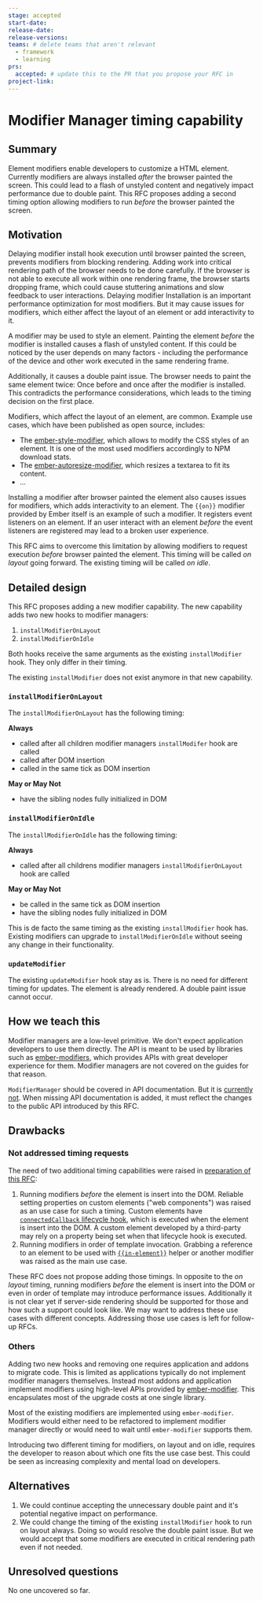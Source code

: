 ```yaml
---
stage: accepted
start-date: 
release-date: 
release-versions:
teams: # delete teams that aren't relevant
  - framework
  - learning
prs:
  accepted: # update this to the PR that you propose your RFC in
project-link:
---
```


<!--- 
Directions for above: 

stage: Leave as is
start-date: Fill in with today's date, 2032-12-01T00:00:00.000Z
release-date: Leave as is
release-versions: Leave as is
teams: Include only the [team(s)](README.md#relevant-teams) for which this RFC applies
prs:
  accepted: Fill this in with the URL for the Proposal RFC PR
project-link: Leave as is
-->

# Modifier Manager timing capability

## Summary

Element modifiers enable developers to customize a HTML element. Currently modifiers are always installed _after_ the browser painted the screen. This could lead to a flash of unstyled content and negatively impact performance due to double paint. This RFC proposes adding a second timing option allowing modifiers to run _before_ the browser painted the screen.

## Motivation

Delaying modifier install hook execution until browser painted the screen, prevents modifiers from blocking rendering. Adding work into critical rendering path of the browser needs to be done carefully. If the browser is not able to execute all work within one rendering frame, the browser starts dropping frame, which could cause stuttering animations and slow feedback to user interactions. Delaying modifier Installation is an important performance optimization for most modifiers. But it may cause issues for modifiers, which either affect the layout of an element or add interactivity to it.

A modifier may be used to style an element. Painting the element _before_ the modifier is installed causes a flash of unstyled content. If this could be noticed by the user depends on many factors - including the performance of the device and other work executed in the same rendering frame.

Additionally, it causes a double paint issue. The browser needs to paint the same element twice: Once before and once after the modifier is installed. This contradicts the performance considerations, which leads to the timing decision on the first place.

Modifiers, which affect the layout of an element, are common. Example use cases, which have been published as open source, includes:

- The [ember-style-modifier](https://emberobserver.com/addons/ember-style-modifier), which allows to modify the CSS styles of an element. It is one of the most used modifiers accordingly to NPM download stats.
- The [ember-autoresize-modifier](https://emberobserver.com/addons/ember-autoresize-modifier), which resizes a textarea to fit its content.
- ...

Installing a modifier after browser painted the element also causes issues for modifiers, which adds interactivity to an element. The `{{on}}` modifier provided by Ember itself is an example of such a modifier. It registers event listeners on an element. If an user interact with an element _before_ the event listeners are registered may lead to a broken user experience.

This RFC aims to overcome this limitation by allowing modifiers to request execution _before_ browser painted the element. This timing will be called _on layout_ going forward. The existing timing will be called _on idle_.

## Detailed design

This RFC proposes adding a new modifier capability. The new capability adds two new hooks to modifier managers:

1. `installModifierOnLayout` 
2. `installModifierOnIdle`

Both hooks receive the same arguments as the existing `installModifier` hook. They only differ in their timing.

The existing `installModifier` does not exist anymore in that new capability.

### `installModifierOnLayout`

The `installModifierOnLayout` has the following timing:

**Always**

- called after all children modifier managers `installModifer` hook are called
- called after DOM insertion
- called in the same tick as DOM insertion 

**May or May Not**

- have the sibling nodes fully initialized in DOM
 
### `installModifierOnIdle`

The `installModifierOnIdle` has the following timing:

**Always**

- called after all childrens modifier managers `installModifierOnLayout` hook are called

**May or May Not**

- be called in the same tick as DOM insertion
- have the sibling nodes fully initialized in DOM

This is de facto the same timing as the existing `installModifier` hook has. Existing modifiers can upgrade to `installModifierOnIdle` without seeing any change in their functionality.

### `updateModifier`

The existing `updateModifier` hook stay as is. There is no need for different timing for updates. The element is already rendered. A double paint issue cannot occur.

## How we teach this

Modifier managers are a low-level primitive. We don't expect application developers to use them directly. The API is meant to be used by libraries such as [ember-modifiers](https://github.com/ember-modifier/ember-modifier), which provides APIs with great developer experience for them. Modifier managers are not covered on the guides for that reason.

`ModifierManager` should be covered in API documentation. But it is [currently not](https://github.com/emberjs/ember.js/issues/20273). When missing API documentation is added, it must reflect the changes to the public API introduced by this RFC.

## Drawbacks

### Not addressed timing requests

The need of two additional timing capabilities were raised in [preparation of this RFC](https://github.com/emberjs/rfcs/issues/652#issuecomment-1195772115):

1. Running modifiers _before_ the element is insert into the DOM. Reliable setting properties on custom elements ("web components") was raised as an use case for such a timing.  Custom elements have [`connectedCallback` lifecycle hook](https://developer.mozilla.org/en-US/docs/Web/Web_Components/Using_custom_elements#using_the_lifecycle_callbacks), which is executed when the element is insert into the DOM. A custom element developed by a third-party may rely on a property being set when that lifecycle hook is executed.
2. Running modifiers in order of template invocation. Grabbing a reference to an element to be used with [`{{in-element}}`](https://api.emberjs.com/ember/release/classes/Ember.Templates.helpers/methods/each?anchor=in-element) helper or another modifier was raised as the main use case.

These RFC does not propose adding those timings. In opposite to the _on layout_ timing, running modifiers _before_ the element is insert into the DOM or even in order of template may introduce performance issues. Additionally it is not clear yet if server-side rendering should be supported for those and how such a support could look like. We may want to address these use cases with different concepts. Addressing those use cases is left for follow-up RFCs.

### Others

Adding two new hooks and removing one requires application and addons to migrate code. This is limited as applications typically do not implement modifier managers themselves. Instead most addons and application implement modifiers using high-level APIs provided by [ember-modifier](https://github.com/ember-modifier/ember-modifier). This encapsulates most of the upgrade costs at one single library.

Most of the existing modifiers are implemented using `ember-modifier`. Modifiers would either need to be refactored to implement modifier manager directly or would need to wait until `ember-modifier` supports them.

Introducing two different timing for modifiers, on layout and on idle, requires the developer to reason about which one fits the use case best. This could be seen as increasing complexity and mental load on developers.

## Alternatives

1. We could continue accepting the unnecessary double paint and it's potential negative impact on performance.
2. We could change the timing of the existing `installModifier` hook to run on layout always. Doing so would resolve the double paint issue. But we would accept that some modifiers are executed in critical rendering path even if not needed.

## Unresolved questions

No one uncovered so far.
